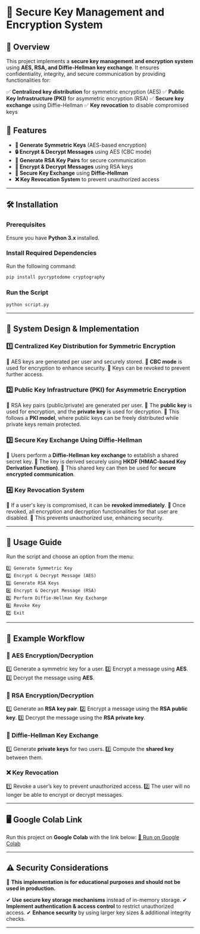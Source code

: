 # 🔐 Secure Key Management and Encryption System

## 🚀 Overview
This project implements a **secure key management and encryption system** using **AES, RSA, and Diffie-Hellman key exchange**. It ensures confidentiality, integrity, and secure communication by providing functionalities for:

✅ **Centralized key distribution** for symmetric encryption (AES)
✅ **Public Key Infrastructure (PKI)** for asymmetric encryption (RSA)
✅ **Secure key exchange** using Diffie-Hellman
✅ **Key revocation** to disable compromised keys

## 📌 Features
- **🔑 Generate Symmetric Keys** (AES-based encryption)
- **🔒 Encrypt & Decrypt Messages** using AES (CBC mode)
- **🔑 Generate RSA Key Pairs** for secure communication
- **📩 Encrypt & Decrypt Messages** using RSA keys
- **🔗 Secure Key Exchange** using **Diffie-Hellman**
- **❌ Key Revocation System** to prevent unauthorized access

---

## 🛠️ Installation
### **Prerequisites**
Ensure you have **Python 3.x** installed.

### **Install Required Dependencies**
Run the following command:
```sh
pip install pycryptodome cryptography
```

### **Run the Script**
```sh
python script.py
```

---

## 📜 System Design & Implementation
### **1️⃣ Centralized Key Distribution for Symmetric Encryption**
🔹 AES keys are generated per user and securely stored.
🔹 **CBC mode** is used for encryption to enhance security.
🔹 Keys can be revoked to prevent further access.

### **2️⃣ Public Key Infrastructure (PKI) for Asymmetric Encryption**
🔹 RSA key pairs (public/private) are generated per user.
🔹 The **public key** is used for encryption, and the **private key** is used for decryption.
🔹 This follows a **PKI model**, where public keys can be freely distributed while private keys remain protected.

### **3️⃣ Secure Key Exchange Using Diffie-Hellman**
🔹 Users perform a **Diffie-Hellman key exchange** to establish a shared secret key.
🔹 The key is derived securely using **HKDF (HMAC-based Key Derivation Function)**.
🔹 This shared key can then be used for **secure encrypted communication**.

### **4️⃣ Key Revocation System**
🔹 If a user's key is compromised, it can be **revoked immediately**.
🔹 Once revoked, all encryption and decryption functionalities for that user are disabled.
🔹 This prevents unauthorized use, enhancing security.

---

## 🔄 Usage Guide
Run the script and choose an option from the menu:
```
1️⃣ Generate Symmetric Key
2️⃣ Encrypt & Decrypt Message (AES)
3️⃣ Generate RSA Keys
4️⃣ Encrypt & Decrypt Message (RSA)
5️⃣ Perform Diffie-Hellman Key Exchange
6️⃣ Revoke Key
7️⃣ Exit
```

---

## 📌 Example Workflow
### **🔐 AES Encryption/Decryption**
1️⃣ Generate a symmetric key for a user.
2️⃣ Encrypt a message using **AES**.
3️⃣ Decrypt the message using **AES**.

### **🔑 RSA Encryption/Decryption**
1️⃣ Generate an **RSA key pair**.
2️⃣ Encrypt a message using the **RSA public key**.
3️⃣ Decrypt the message using the **RSA private key**.

### **🔗 Diffie-Hellman Key Exchange**
1️⃣ Generate **private keys** for two users.
2️⃣ Compute the **shared key** between them.

### **❌ Key Revocation**
1️⃣ Revoke a user’s key to prevent unauthorized access.
2️⃣ The user will no longer be able to encrypt or decrypt messages.

---

## 🖥️ Google Colab Link
Run this project on **Google Colab** with the link below:
[🔗 Run on Google Colab](https://colab.research.google.com/drive/1cReuiKP7dsJhN4pIQHX9X0VuyXSwdEBw?usp=sharing)

---

## ⚠️ Security Considerations
🚨 **This implementation is for educational purposes and should not be used in production.**

✔ **Use secure key storage mechanisms** instead of in-memory storage.
✔ **Implement authentication & access control** to restrict unauthorized access.
✔ **Enhance security** by using larger key sizes & additional integrity checks.

---



